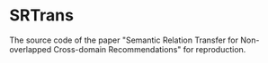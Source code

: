 # SRTrans
The source code of the paper "Semantic Relation Transfer for Non-overlapped Cross-domain Recommendations" for reproduction.
